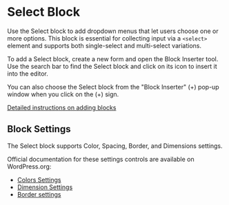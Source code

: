 # Select Block

Use the Select block to add dropdown menus that let users choose one or more options. This block is essential for collecting input via a `<select>` element and supports both single-select and multi-select variations.

To add a Select block, create a new form and open the Block Inserter tool. Use the search bar to find the Select block and click on its icon to insert it into the editor.

You can also choose the Select block from the "Block Inserter" (+) pop-up window when you click on the (+) sign.

[Detailed instructions on adding blocks](https://wordpress.org/documentation/article/adding-a-new-block/)

## Block Settings

The Select block supports Color, Spacing, Border, and Dimensions settings.

Official documentation for these settings controls are available on WordPress.org:

- [Colors Settings](https://wordpress.org/documentation/article/colors-settings-overview/)
- [Dimension Settings](https://wordpress.org/documentation/article/dimension-controls-overview/)
- [Border settings](https://wordpress.org/documentation/article/border-settings-overview/)
